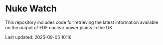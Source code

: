 # Nuke Watch

This repository includes code for retrieving the latest information available on the output of EDF nuclear power plants in the UK.

Last updated: 2025-09-05 10:16